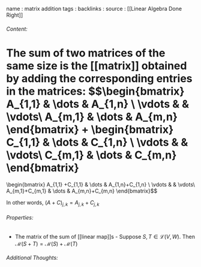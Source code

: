 name : matrix addition
tags : 
backlinks : 
source : [[Linear Algebra Done Right]]

###### Content:
The sum of two matrices of the same size is the [[matrix]] obtained by adding the corresponding entries in the matrices:
$$\begin{bmatrix}
A_{1,1} & \dots & A_{1,n} \\
\vdots & & \vdots\\
A_{m,1} & \dots & A_{m,n}
\end{bmatrix}
+
\begin{bmatrix}
C_{1,1} & \dots & C_{1,n} \\
\vdots & & \vdots\\
C_{m,1} & \dots & C_{m,n}
\end{bmatrix}
=
\begin{bmatrix}
A_{1,1} +C_{1,1} & \dots & A_{1,n}+C_{1,n} \\
\vdots & & \vdots\\
A_{m,1}+C_{m,1} & \dots & A_{m,n}+C_{m,n}
\end{bmatrix}$$

In other words, $(A+C)_{j,k}=A_{j,k}+C_{j,k}$
###### Properties:
- The matrix of the sum of [[linear map]]s
		- Suppose $S,T \in \mathcal{L}(V,W)$. Then $\mathcal{M}(S+T) = \mathcal{M}(S)+\mathcal{M}(T)$

###### Additional Thoughts:
